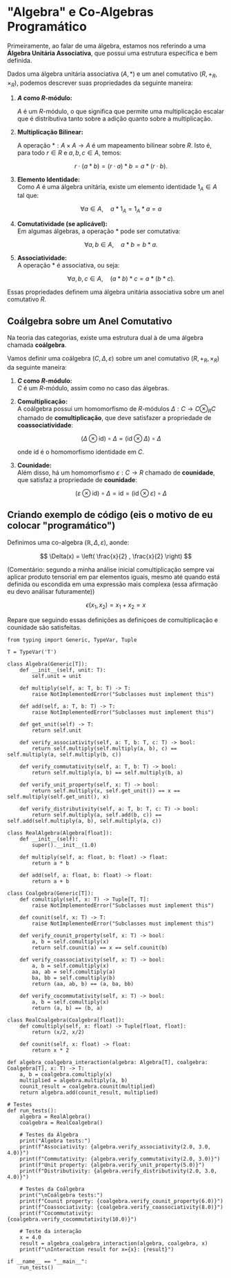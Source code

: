 # "Algebra" e Co-Algebras Programático

Primeiramente, ao falar de uma álgebra, estamos nos referindo a uma **Álgebra Unitária Associativa**, que possui uma estrutura específica e bem definida. 

Dados uma álgebra unitária associativa $(A, *)$ e um anel comutativo $(R, +_R, \times_R)$, podemos descrever suas propriedades da seguinte maneira:

1. **$A$ como $R$-módulo:**  

   $A$ é um $R$-módulo, o que significa que permite uma multiplicação escalar que é distributiva tanto sobre a adição quanto sobre a multiplicação.

2. **Multiplicação Bilinear:**  

   A operação $*: A \times A \to A$ é um mapeamento bilinear sobre $R$. Isto é, para todo $r \in R$ e $a, b, c \in A$, temos:
   
   $$r \cdot (a * b) = (r \cdot a) * b = a * (r \cdot b).$$

4. **Elemento Identidade:**  
   Como $A$ é uma álgebra unitária, existe um elemento identidade $1_A \in A$ tal que:
   
   $$\forall a \in A, \quad a * 1_A = 1_A * a = a$$

6. **Comutatividade (se aplicável):**  
   Em algumas álgebras, a operação $*$ pode ser comutativa:
   
   $$\forall a, b \in A, \quad a * b = b * a.$$

7. **Associatividade:**  
   A operação $*$ é associativa, ou seja:
   
   $$\forall a, b, c \in A, \quad (a * b) * c = a * (b * c).$$

Essas propriedades definem uma álgebra unitária associativa sobre um anel comutativo $R$.

## Coálgebra sobre um Anel Comutativo

Na teoria das categorias, existe uma estrutura dual à de uma álgebra chamada **coálgebra**. 

Vamos definir uma coálgebra $(C, \Delta, \varepsilon)$ sobre um anel comutativo $(R, +_R, \times_R)$ da seguinte maneira:

1. **$C$ como $R$-módulo:**  
   $C$ é um $R$-módulo, assim como no caso das álgebras.

2. **Comultiplicação:**  
   A coálgebra possui um homomorfismo de $R$-módulos $\Delta: C \to C \otimes_R C$ chamado de **comultiplicação**, que deve satisfazer a propriedade de **coassociatividade**:
   
   $$(\Delta \otimes \text{id}) \circ \Delta = (\text{id} \otimes \Delta) \circ \Delta$$
   
   onde $\text{id}$ é o homomorfismo identidade em $C$.

4. **Counidade:**  
   Além disso, há um homomorfismo $\varepsilon: C \to R$ chamado de **counidade**, que satisfaz a propriedade de **counidade**:
   
   $$(\varepsilon \otimes \text{id}) \circ \Delta = \text{id} = (\text{id} \otimes \varepsilon) \circ \Delta$$


## Criando exemplo de código (eis o motivo de eu colocar "programático")

Definimos uma co-algebra $(\mathbb{R}, \Delta, \varepsilon)$, aonde:

$$
\Delta(x) = \left( \frac{x}{2} ,  \frac{x}{2} \right)
$$

(Comentário: segundo a minha análise inicial comultiplicação sempre vai aplicar produto tensorial em par elementos iguais, mesmo até quando está definida ou escondida em uma expressão mais complexa (essa afirmação eu devo análisar futuramente))

$$
\epsilon(x_1, x_2) = x_1 + x_2 = x
$$

Repare que seguindo essas definições as definiçoes de comultiplicação e counidade são satisfeitas.

```
from typing import Generic, TypeVar, Tuple

T = TypeVar('T')

class Algebra(Generic[T]):
    def __init__(self, unit: T):
        self.unit = unit

    def multiply(self, a: T, b: T) -> T:
        raise NotImplementedError("Subclasses must implement this")

    def add(self, a: T, b: T) -> T:
        raise NotImplementedError("Subclasses must implement this")

    def get_unit(self) -> T:
        return self.unit

    def verify_associativity(self, a: T, b: T, c: T) -> bool:
        return self.multiply(self.multiply(a, b), c) == self.multiply(a, self.multiply(b, c))

    def verify_commutativity(self, a: T, b: T) -> bool:
        return self.multiply(a, b) == self.multiply(b, a)

    def verify_unit_property(self, x: T) -> bool:
        return self.multiply(x, self.get_unit()) == x == self.multiply(self.get_unit(), x)

    def verify_distributivity(self, a: T, b: T, c: T) -> bool:
        return self.multiply(a, self.add(b, c)) == self.add(self.multiply(a, b), self.multiply(a, c))

class RealAlgebra(Algebra[float]):
    def __init__(self):
        super().__init__(1.0)

    def multiply(self, a: float, b: float) -> float:
        return a * b

    def add(self, a: float, b: float) -> float:
        return a + b

class Coalgebra(Generic[T]):
    def comultiply(self, x: T) -> Tuple[T, T]:
        raise NotImplementedError("Subclasses must implement this")

    def counit(self, x: T) -> T:
        raise NotImplementedError("Subclasses must implement this")

    def verify_counit_property(self, x: T) -> bool:
        a, b = self.comultiply(x)
        return self.counit(a) == x == self.counit(b)

    def verify_coassociativity(self, x: T) -> bool:
        a, b = self.comultiply(x)
        aa, ab = self.comultiply(a)
        ba, bb = self.comultiply(b)
        return (aa, ab, b) == (a, ba, bb)

    def verify_cocommutativity(self, x: T) -> bool:
        a, b = self.comultiply(x)
        return (a, b) == (b, a)

class RealCoalgebra(Coalgebra[float]):
    def comultiply(self, x: float) -> Tuple[float, float]:
        return (x/2, x/2)

    def counit(self, x: float) -> float:
        return x * 2

def algebra_coalgebra_interaction(algebra: Algebra[T], coalgebra: Coalgebra[T], x: T) -> T:
    a, b = coalgebra.comultiply(x)
    multiplied = algebra.multiply(a, b)
    counit_result = coalgebra.counit(multiplied)
    return algebra.add(counit_result, multiplied)

# Testes
def run_tests():
    algebra = RealAlgebra()
    coalgebra = RealCoalgebra()

    # Testes da Álgebra
    print("Álgebra tests:")
    print(f"Associativity: {algebra.verify_associativity(2.0, 3.0, 4.0)}")
    print(f"Commutativity: {algebra.verify_commutativity(2.0, 3.0)}")
    print(f"Unit property: {algebra.verify_unit_property(5.0)}")
    print(f"Distributivity: {algebra.verify_distributivity(2.0, 3.0, 4.0)}")

    # Testes da Coálgebra
    print("\nCoálgebra tests:")
    print(f"Counit property: {coalgebra.verify_counit_property(6.0)}")
    print(f"Coassociativity: {coalgebra.verify_coassociativity(8.0)}")
    print(f"Cocommutativity: {coalgebra.verify_cocommutativity(10.0)}")

    # Teste da interação
    x = 4.0
    result = algebra_coalgebra_interaction(algebra, coalgebra, x)
    print(f"\nInteraction result for x={x}: {result}")

if __name__ == "__main__":
    run_tests()

```
